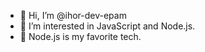 - 👋 Hi, I’m @ihor-dev-epam
- 👀 I’m interested in JavaScript and Node.js.
- 🌱 Node.js is my favorite tech.

<!---
ihor-dev-epam/ihor-dev-epam is a ✨ special ✨ repository because its `README.md` (this file) appears on your GitHub profile.
You can click the Preview link to take a look at your changes.
--->
